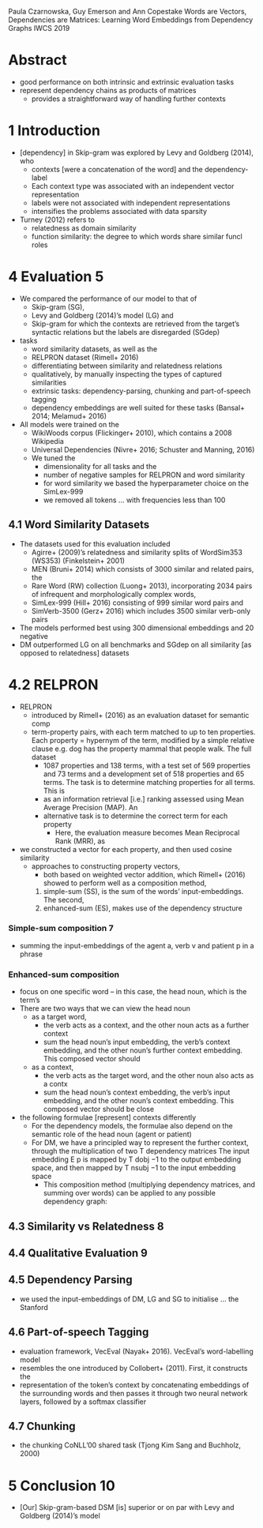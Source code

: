 Paula Czarnowska, Guy Emerson and Ann Copestake
Words are Vectors, Dependencies are Matrices:
  Learning Word Embeddings from Dependency Graphs
IWCS 2019

# Abstract

* good performance on both intrinsic and extrinsic evaluation tasks
* represent dependency chains as products of matrices 
  * provides a straightforward way of handling further contexts

# 1 Introduction

* [dependency] in Skip-gram was explored by Levy and Goldberg (2014), who
  * contexts [were a concatenation of the word] and the dependency-label
  * Each context type was associated with an independent vector representation
  * labels were not associated with independent representations
  * intensifies the problems associated with data sparsity
* Turney (2012) refers to
  * relatedness as domain similarity
  * function similarity: the degree to which words share similar funcl roles

# 4 Evaluation 5

* We compared the performance of our model to that of
  * Skip-gram (SG),
  * Levy and Goldberg (2014)’s model (LG) and
  * Skip-gram for which the contexts are retrieved from the target’s syntactic
    relations but the labels are disregarded (SGdep)
* tasks
  * word similarity datasets, as well as the
  * RELPRON dataset (Rimell+ 2016)
  * differentiating between similarity and relatedness relations
  * qualitatively, by manually inspecting the types of captured similarities
  * extrinsic tasks: dependency-parsing, chunking and part-of-speech tagging
  * dependency embeddings are well suited for these tasks
    (Bansal+ 2014; Melamud+ 2016)
* All models were trained on the
  * WikiWoods corpus (Flickinger+ 2010), which contains a 2008 Wikipedia
  * Universal Dependencies (Nivre+ 2016; Schuster and Manning, 2016)
  * We tuned the 
    * dimensionality for all tasks and the
    * number of negative samples for RELPRON and word similarity
    * for word similarity we based the hyperparameter choice on the SimLex-999
    * we removed all tokens ... with frequencies less than 100

## 4.1 Word Similarity Datasets

* The datasets used for this evaluation included
  * Agirre+ (2009)’s relatedness and similarity splits of WordSim353 (WS353)
    (Finkelstein+ 2001)
  * MEN (Bruni+ 2014) which consists of 3000 similar and related pairs, the
  * Rare Word (RW) collection (Luong+ 2013), incorporating 2034 pairs of
    infrequent and morphologically complex words,
  * SimLex-999 (Hill+ 2016) consisting of 999 similar word pairs and
  * SimVerb-3500 (Gerz+ 2016) which includes 3500 similar verb-only pairs
* The models performed best using 300 dimensional embeddings and 20 negative
* DM outperformed LG on all benchmarks and SGdep on all similarity [as opposed
  to relatedness] datasets

# 4.2 RELPRON

* RELPRON
  * introduced by Rimell+ (2016) as an evaluation dataset for semantic comp
  * term-property pairs, with each term matched to up to ten properties. Each
    property = hypernym of the term, modified by a simple relative clause
    e.g. dog has the property mammal that people walk. The full dataset
    * 1087 properties and 138 terms, with a
      test set of 569 properties and 73 terms and a
      development set of 518 properties and 65 terms. The
      task is to determine matching properties for all terms. This is
    * as an information retrieval [i.e.] ranking
      assessed using Mean Average Precision (MAP). An
    * alternative task is to determine the correct term for each property
      * Here, the evaluation measure becomes Mean Reciprocal Rank (MRR), as
* we constructed a vector for each property, and then used cosine similarity
  * approaches to constructing property vectors,
    * both based on weighted vector addition,
      which Rimell+ (2016) showed to perform well as a composition method,
    1. simple-sum (SS), is the sum of the words’ input-embeddings. The second,
    2. enhanced-sum (ES), makes use of the dependency structure

### Simple-sum composition 7

* summing the input-embeddings of the agent a, verb v and patient p in a phrase

### Enhanced-sum composition

* focus on one specific word – in this case, the head noun, which is the term’s
* There are two ways that we can view the head noun
  * as a target word,
    * the verb acts as a context, and the other noun acts as a further context
    * sum the head noun’s input embedding, the verb’s context embedding, and
      the other noun’s further context embedding. This composed vector should
  * as a context,
    * the verb acts as the target word, and the other noun also acts as a contx
    * sum the head noun’s context embedding, the verb’s input embedding, and
      the other noun’s context embedding. This composed vector should be close
* the following formulae [represent] contexts differently
  * For the dependency models, the formulae also depend on the semantic role of
    the head noun (agent or patient)
  * For DM, we have a principled way to represent the further context,
    through the multiplication of two T dependency matrices
    The input embedding E p is mapped by T dobj −1 to the output embedding
    space, and then mapped by T nsubj −1 to the input embedding space
    * This composition method (multiplying dependency matrices, and summing
      over words) can be applied to any possible dependency graph:

## 4.3 Similarity vs Relatedness 8

## 4.4 Qualitative Evaluation 9

## 4.5 Dependency Parsing

* we used the input-embeddings of DM, LG and SG to initialise ... the Stanford

## 4.6 Part-of-speech Tagging

* evaluation framework, VecEval (Nayak+ 2016). VecEval’s word-labelling model
* resembles the one introduced by Collobert+ (2011). First, it constructs the
* representation of the token’s context by concatenating embeddings of the
  surrounding words and then passes it through two neural network layers,
  followed by a softmax classifier

## 4.7 Chunking

* the chunking CoNLL’00 shared task (Tjong Kim Sang and Buchholz, 2000)

# 5 Conclusion 10

* [Our] Skip-gram-based DSM [is]
  superior or on par with Levy and Goldberg (2014)’s model
